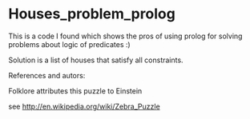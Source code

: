 # Houses_problem_prolog
This is a code I found which shows the pros of using prolog for solving problems about logic of predicates :)

Solution is a list of houses that satisfy all constraints.

References and autors:

Folklore attributes this puzzle to Einstein

see http://en.wikipedia.org/wiki/Zebra_Puzzle
